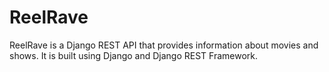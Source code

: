 # ReelRave
ReelRave is a Django REST API that provides information about movies and shows. It is built using Django and Django REST Framework.
